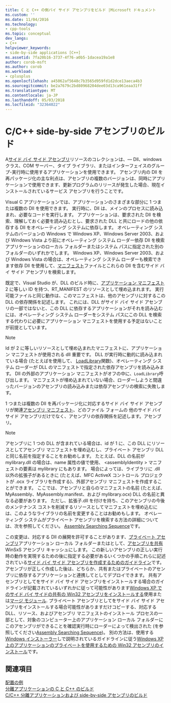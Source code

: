 ```yaml
---
title: C と C++ の側バイ サイド アセンブリをビルド |Microsoft ドキュメント
ms.custom: ''
ms.date: 11/04/2016
ms.technology:
- cpp-tools
ms.topic: conceptual
dev_langs:
- C++
helpviewer_keywords:
- side-by-side applications [C++]
ms.assetid: 7fa20b16-3737-4f76-a0b5-1dacea19a1e8
author: corob-msft
ms.author: corob
ms.workload:
- cplusplus
ms.openlocfilehash: a45062af5648c7b3565d959fd1d2dce13aeca4b3
ms.sourcegitcommit: be2a7679c2bd80968204dee03d13ca961eaa31ff
ms.translationtype: MT
ms.contentlocale: ja-JP
ms.lasthandoff: 05/03/2018
ms.locfileid: "32364022"
---
```

# <a name="building-cc-side-by-side-assemblies"></a>C/C++ side-by-side アセンブリのビルド
A[サイド バイ サイド アセンブリ](http://msdn.microsoft.com/library/windows/desktop/ff951640)リソースのコレクションは、— Dll、windows クラス、COM サーバー、タイプ ライブラリ、またはインターフェイスのグループ-実行時に使用するアプリケーションを使用できます。 アセンブリ内の Dll を再パッケージ化の主な利点は、アセンブリの複数のバージョンは、同時にアプリケーションで使用できます、更新プログラムのリリースが発生した場合、現在インストールされているサービス アセンブリを行うことです。  
  
 Visual C アプリケーションでは、アプリケーションのさまざまな部分に 1 つまたは複数の Dll を使用できます。 実行時に、Dll は、メインのプロセスに読み込まれ、必要なコードを実行します。 アプリケーションは、要求された Dll を検索、理解しておく必要を読み込むとし、要求された DLL と共にロードの他の依存する Dll をオペレーティング システムに依存します。 オペレーティング システムのバージョンの Windows で Windows XP、Windows Server 2003、および Windows Vista より前にオペレーティング システム ローダー依存 Dll を検索アプリケーションのローカル フォルダーまたはシステム パスに指定された別のフォルダーのいずれかでします。 Windows XP、Windows Server 2003、および Windows Vista の場合は、オペレーティング システム ローダーも検索できます依存 Dll を使用して、[マニフェスト](http://msdn.microsoft.com/library/windows/desktop/aa375365)ファイルとこれらの Dll を含むサイド バイ サイド アセンブリを検索します。  
  
 既定で、Visual Studio が、DLL のビルド時に、[アプリケーション マニフェスト](http://msdn.microsoft.com/library/windows/desktop/aa374191)2 に等しい ID を持つ、RT_MANIFEST のリソースとして埋め込まれます。 実行可能ファイルと同じ動作は、このマニフェストは、他のアセンブリに対するこの DLL の依存関係を記述します。 これには、DLL がサイド バイ サイド アセンブリの一部ではないと、この DLL に依存するアプリケーションがそれを読み込むには、オペレーティング システム ローダーをシステム パスにこの DLL を検索する代わりに必要にアプリケーション マニフェストを使用する予定はないことが前提としています。  
  
> [!NOTE]
>  Id が 2 に等しいリソースとして埋め込まれたマニフェストに、アプリケーション マニフェストが使用される dll 重要です。 DLL が実行時に動的に読み込まれている場合 (たとえばを使用して、 [LoadLibrary](http://msdn.microsoft.com/library/windows/desktop/ms684175)関数)、オペレーティング システム ローダーが DLL のマニフェストで指定された依存アセンブリを読み込みます。 Dll の外部のアプリケーション マニフェストがオフの中に、`LoadLibrary`呼び出します。 マニフェストが埋め込まれていない場合、ローダーしようと間違ったバージョンのアセンブリの読み込みまたは依存アセンブリの検索に失敗します。  
  
 1 つまたは複数の Dll を再パッケージ化に対応するサイド バイ サイド アセンブリが関連[アセンブリ マニフェスト](http://msdn.microsoft.com/library/windows/desktop/aa374219)、どのファイル フォームの 他のサイド バイ サイド アセンブリだけでなく、アセンブリの依存関係を記述します。アセンブリ。  
  
> [!NOTE]
>  アセンブリに 1 つの DLL が含まれている場合は、id が 1 に、この DLL にリソースとしてアセンブリ マニフェストを埋め込むし、プライベート アセンブリ DLL と同じ名前を指定することをお勧めします。 たとえば、DLL の名前が mylibrary.dll の場合は、name 属性の値で使用、 \<assemblyIdentity > マニフェストの要素は mylibrary にもあります。 場合によっては、ライブラリに .dll 以外の拡張子があるときに (たとえば、MFC ActiveX コントロール プロジェクトが .ocx ライブラリを作成する)、外部アセンブリ マニフェストを作成することができます。 ここでは、アセンブリと自らのマニフェストの名前 (たとえば、MyAssembly、MyAssembly.manifest、および mylibrary.ocx) DLL の名前と異なる必要があります。 ただし、拡張子.dll を付けを持ち、このアセンブリの今後のメンテナンス コストを削減するリソースとしてマニフェストを埋め込むには、このようなライブラリの名前を変更することはお勧めもします。 オペレーティング システムがプライベート アセンブリを検索する方法の詳細については、次を参照してください。 [Assembly Searching Sequence](http://msdn.microsoft.com/library/windows/desktop/aa374224)です。  
  
 この変更は、対応する Dll の展開を許可することがあります、[プライベート アセンブリ](http://msdn.microsoft.com/library/windows/desktop/aa370850)アプリケーション ローカル フォルダーまたはとして、[アセンブリを共有](http://msdn.microsoft.com/library/windows/desktop/aa371839)WinSxS アセンブリ キャッシュにします。 この新しいアセンブリの正しい実行時の動作を実現するための後に指定する必要があるいくつかの手順これらに記述されている[サイド バイ サイド アセンブリを作成するためのガイドライン](http://msdn.microsoft.com/library/windows/desktop/aa375155)です。 アセンブリが正しく作成した後は、どちらか、共有またはプライベートのアセンブリに依存するアプリケーションと連携してとしてデプロイできます。 共有アセンブリとしてをサイド バイ サイド アセンブリをインストールする場合のガイドラインが記載されているいずれかに従って可能性があります[Windows XP でのサイド バイ サイドの共有の Win32 アセンブリをインストールする](http://msdn.microsoft.com/library/windows/desktop/aa369532)使用または[マージ モジュール](http://msdn.microsoft.com/library/windows/desktop/aa369820). プライベート アセンブリとしてをサイド バイ サイド アセンブリをインストールする場合可能性がありますだけコピーする、対応する DLL、リソース、およびアセンブリ マニフェストのインストール プロセスの一部として、対象のコンピューター上のアプリケーション ローカル フォルダーにこのアセンブリができることを確認実行時にローダーによって検出された (を参照してください[Assembly Searching Sequence](http://msdn.microsoft.com/library/windows/desktop/aa374224))。 別の方法は、使用する[Windows インストーラー](http://msdn.microsoft.com/library/windows/desktop/cc185688)しで説明されているガイドラインに従う[Windows XP 上のアプリケーションのプライベートを使用するための Win32 アセンブリのインストール](http://msdn.microsoft.com/library/windows/desktop/aa369534)です。  
  
## <a name="see-also"></a>関連項目  
 [配置の例](../ide/deployment-examples.md)   
 [分離アプリケーションの C と C++ のビルド](../build/building-c-cpp-isolated-applications.md)   
 [C/C++ 分離アプリケーションおよび side-by-side アセンブリのビルド](../build/building-c-cpp-isolated-applications-and-side-by-side-assemblies.md)